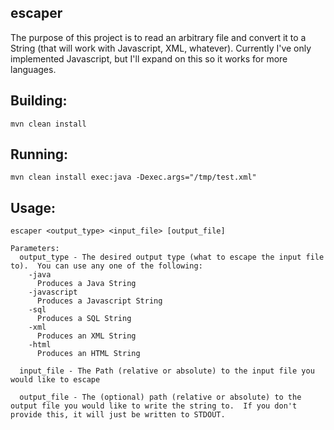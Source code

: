escaper
----

The purpose of this project is to read an arbitrary file and convert it to a String (that will work with Javascript, XML, whatever).  Currently I've only implemented Javascript, but I'll expand on this so it works for more languages.

Building:
----

    mvn clean install

Running:
----

    mvn clean install exec:java -Dexec.args="/tmp/test.xml" 


Usage:
----

    escaper <output_type> <input_file> [output_file]

    Parameters:
      output_type - The desired output type (what to escape the input file to).  You can use any one of the following:
        -java
          Produces a Java String
        -javascript
          Produces a Javascript String
        -sql
          Produces a SQL String
        -xml
          Produces an XML String
        -html
          Produces an HTML String

      input_file - The Path (relative or absolute) to the input file you would like to escape

      output_file - The (optional) path (relative or absolute) to the output file you would like to write the string to.  If you don't provide this, it will just be written to STDOUT.

    

